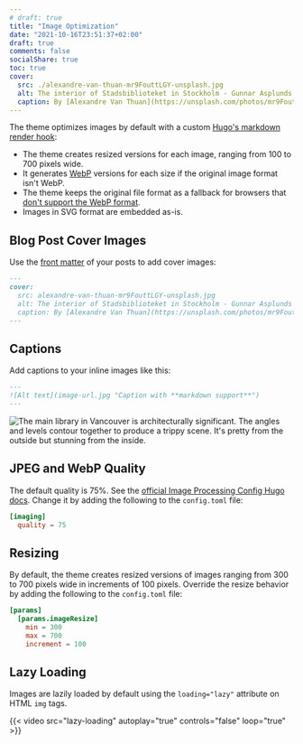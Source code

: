```yaml
---
# draft: true
title: "Image Optimization"
date: "2021-10-16T23:51:37+02:00"
draft: true
comments: false
socialShare: true
toc: true
cover:
  src: ./alexandre-van-thuan-mr9FouttLGY-unsplash.jpg
  alt: The interior of Stadsbiblioteket in Stockholm - Gunnar Asplunds library from 1928. The architecture is a transition between neoclassicism and functionalism.
  caption: By [Alexandre Van Thuan](https://unsplash.com/photos/mr9FouttLGY)
---
```


The theme optimizes images by default with a custom [Hugo's markdown render hook](https://gohugo.io/getting-started/configuration-markup#markdown-render-hooks):

- The theme creates resized versions for each image, ranging from 100 to 700
  pixels wide.
- It generates [WebP](https://en.wikipedia.org/wiki/WebP) versions for each size
  if the original image format isn't WebP.
- The theme keeps the original file format as a fallback for browsers that
  [don't support the WebP format](https://caniuse.com/webp).
- Images in SVG format are embedded as-is.

## Blog Post Cover Images

Use the [front matter](https://gohugo.io/content-management/front-matter/) of
your posts to add cover images:

<!-- markdownlint-disable MD013 -->

```markdown
---
cover:
  src: alexandre-van-thuan-mr9FouttLGY-unsplash.jpg
  alt: The interior of Stadsbiblioteket in Stockholm - Gunnar Asplunds library from 1928. The architecture is a transition between neoclassicism and functionalism.
  caption: By [Alexandre Van Thuan](https://unsplash.com/photos/mr9FouttLGY)
---
```

<!-- markdownlint-enable MD013 -->

## Captions

Add captions to your inline images like this:

```markdown
---
![Alt text](image-url.jpg "Caption with **markdown support**")
---
```

![The main library in Vancouver is architecturally significant. The angles and levels contour together to produce a trippy scene. It's pretty from the outside but stunning from the inside.](aaron-thomas-dMqlE7lgyOU-unsplash.jpg "The main library in Vancouver is architecturally significant. The angles and levels contour together to produce a trippy scene. It's pretty from the outside but stunning from the inside. By [Aaron Thomas](https://unsplash.com/photos/dMqlE7lgyOU)")

## JPEG and WebP Quality

The default quality is 75%. See the [official Image Processing Config Hugo docs](https://gohugo.io/content-management/image-processing/#image-processing-config).
Change it by adding the following to the `config.toml` file:

```toml
[imaging]
  quality = 75
```

## Resizing

By default, the theme creates resized versions of images ranging from 300 to 700
pixels wide in increments of 100 pixels. Override the resize behavior by
adding the following to the `config.toml` file:

```toml
[params]
  [params.imageResize]
    min = 300
    max = 700
    increment = 100
```

## Lazy Loading

Images are lazily loaded by default using the `loading="lazy"` attribute on
HTML `img` tags.

{{< video src="lazy-loading" autoplay="true" controls="false" loop="true" >}}
